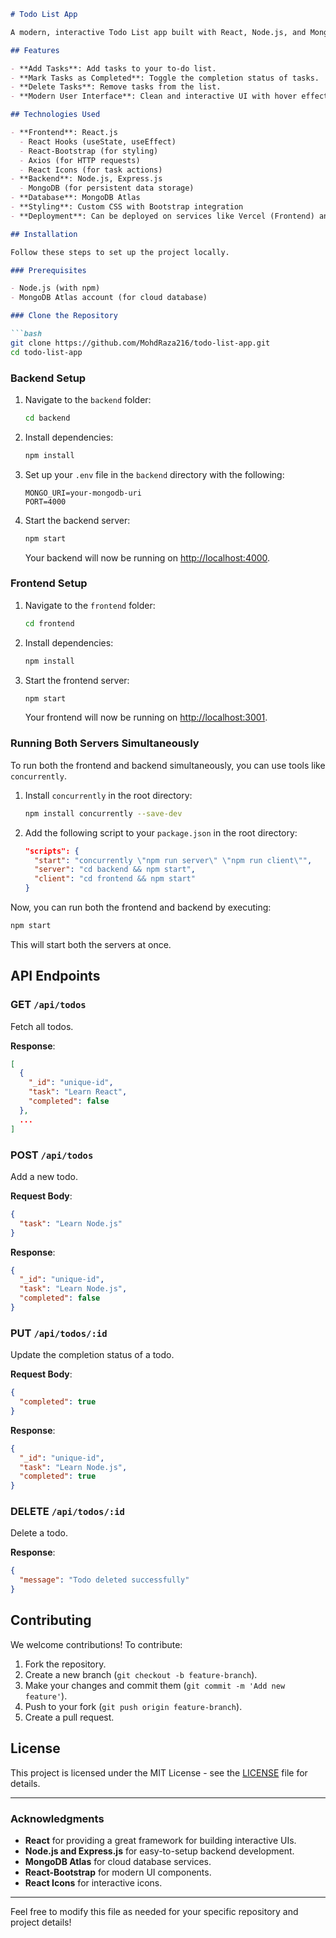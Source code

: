 ```markdown
# Todo List App

A modern, interactive Todo List app built with React, Node.js, and MongoDB. This app allows users to manage their daily tasks with features like adding, deleting, and marking tasks as complete. The backend is powered by Node.js and connected to a MongoDB database to persist data.

## Features

- **Add Tasks**: Add tasks to your to-do list.
- **Mark Tasks as Completed**: Toggle the completion status of tasks.
- **Delete Tasks**: Remove tasks from the list.
- **Modern User Interface**: Clean and interactive UI with hover effects and smooth animations.

## Technologies Used

- **Frontend**: React.js
  - React Hooks (useState, useEffect)
  - React-Bootstrap (for styling)
  - Axios (for HTTP requests)
  - React Icons (for task actions)
- **Backend**: Node.js, Express.js
  - MongoDB (for persistent data storage)
- **Database**: MongoDB Atlas
- **Styling**: Custom CSS with Bootstrap integration
- **Deployment**: Can be deployed on services like Vercel (Frontend) and Render/Heroku (Backend)

## Installation

Follow these steps to set up the project locally.

### Prerequisites

- Node.js (with npm)
- MongoDB Atlas account (for cloud database)

### Clone the Repository

```bash
git clone https://github.com/MohdRaza216/todo-list-app.git
cd todo-list-app
```

### Backend Setup

1. Navigate to the `backend` folder:
    ```bash
    cd backend
    ```

2. Install dependencies:
    ```bash
    npm install
    ```

3. Set up your `.env` file in the `backend` directory with the following:

    ```env
    MONGO_URI=your-mongodb-uri
    PORT=4000
    ```

4. Start the backend server:
    ```bash
    npm start
    ```

   Your backend will now be running on [http://localhost:4000](http://localhost:4000).

### Frontend Setup

1. Navigate to the `frontend` folder:
    ```bash
    cd frontend
    ```

2. Install dependencies:
    ```bash
    npm install
    ```

3. Start the frontend server:
    ```bash
    npm start
    ```

   Your frontend will now be running on [http://localhost:3001](http://localhost:3001).

### Running Both Servers Simultaneously

To run both the frontend and backend simultaneously, you can use tools like `concurrently`. 

1. Install `concurrently` in the root directory:

    ```bash
    npm install concurrently --save-dev
    ```

2. Add the following script to your `package.json` in the root directory:

    ```json
    "scripts": {
      "start": "concurrently \"npm run server\" \"npm run client\"",
      "server": "cd backend && npm start",
      "client": "cd frontend && npm start"
    }
    ```

Now, you can run both the frontend and backend by executing:

```bash
npm start
```

This will start both the servers at once.

## API Endpoints

### GET `/api/todos`

Fetch all todos.

**Response**:
```json
[
  {
    "_id": "unique-id",
    "task": "Learn React",
    "completed": false
  },
  ...
]
```

### POST `/api/todos`

Add a new todo.

**Request Body**:
```json
{
  "task": "Learn Node.js"
}
```

**Response**:
```json
{
  "_id": "unique-id",
  "task": "Learn Node.js",
  "completed": false
}
```

### PUT `/api/todos/:id`

Update the completion status of a todo.

**Request Body**:
```json
{
  "completed": true
}
```

**Response**:
```json
{
  "_id": "unique-id",
  "task": "Learn Node.js",
  "completed": true
}
```

### DELETE `/api/todos/:id`

Delete a todo.

**Response**:
```json
{
  "message": "Todo deleted successfully"
}
```

## Contributing

We welcome contributions! To contribute:

1. Fork the repository.
2. Create a new branch (`git checkout -b feature-branch`).
3. Make your changes and commit them (`git commit -m 'Add new feature'`).
4. Push to your fork (`git push origin feature-branch`).
5. Create a pull request.

## License

This project is licensed under the MIT License - see the [LICENSE](LICENSE) file for details.

---

### Acknowledgments

- **React** for providing a great framework for building interactive UIs.
- **Node.js and Express.js** for easy-to-setup backend development.
- **MongoDB Atlas** for cloud database services.
- **React-Bootstrap** for modern UI components.
- **React Icons** for interactive icons.

---

Feel free to modify this file as needed for your specific repository and project details!